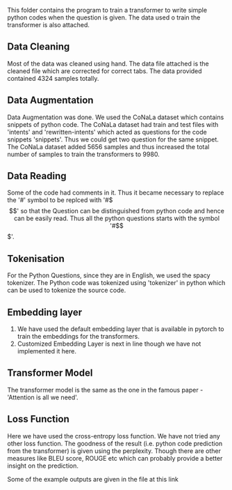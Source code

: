 This folder contains the program to train a transformer to write simple python codes when the question is given. The data used o train the transformer is also attached.

Data Cleaning
--------------
Most of the data was cleaned using hand. The data file attached is the cleaned file which are corrected for correct tabs. The data provided contained 4324 samples totally.

Data Augmentation
-----------------
Data Augmentation was done. We used the CoNaLa dataset which contains snippets of python code. The CoNaLa dataset had train and test files with 'intents' and 'rewritten-intents' which acted as questions for the code snippets 'snippets'. Thus we could get two question for the same snippet. The CoNaLa dataset added 5656 samples and thus increased the total number of samples to train the transformers to 9980.

Data Reading
------------
Some of the code had comments in it. Thus it became necessary to replace the '#' symbol to be replced with '#$$$' so that the Question can be distinguished from python code and hence can be easily read. Thus all the python questions starts with the symbol '#$$$'.

Tokenisation
------------
For the Python Questions, since they are in English, we used the spacy tokenizer. The Python code was tokenized using 'tokenizer' in python which can be used to tokenize the source code.

Embedding layer
---------------
1. We have used the default embedding layer that is available in pytorch to train the embeddings for the transformers. 
2. Customized Embedding Layer is next in line though we have not implemented it here.

Transformer Model
-----------------
The transformer model is the same as the one in the famous paper -  'Attention is all we need'. 

Loss Function
-------------
Here we have used the cross-entropy loss function. We have not tried any other loss function. The goodness of the result (i.e. python code prediction from the transformer) is given using the perplexity. Though there are other measures like BLEU score, ROUGE etc which can probably provide a better insight on the prediction.

Some of the example outputs are given in the file at this link <Link>
